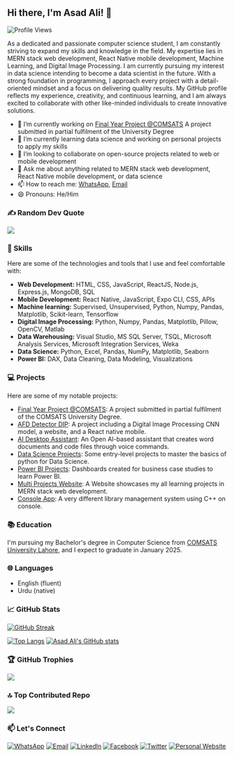 ## Hi there, I'm Asad Ali! 👋

![Profile Views](https://komarev.com/ghpvc/?username=asadali27232&style=flat-square&color=blue)

As a dedicated and passionate computer science student, I am constantly striving to expand my skills and knowledge in the field. My expertise lies in MERN stack web development, React Native mobile development, Machine Learning, and Digital Image Processing. I am currently pursuing my interest in data science intending to become a data scientist in the future. With a strong foundation in programming, I approach every project with a detail-oriented mindset and a focus on delivering quality results. My GitHub profile reflects my experience, creativity, and continuous learning, and I am always excited to collaborate with other like-minded individuals to create innovative solutions.

- 🔭 I’m currently working on [Final Year Project @COMSATS](https://github.com/asadali27232/FYP) A project submitted in partial fulfilment of the University Degree
- 🌱 I’m currently learning data science and working on personal projects to apply my skills
- 👯 I’m looking to collaborate on open-source projects related to web or mobile development
- 💬 Ask me about anything related to MERN stack web development, React Native mobile development, or data science
- 📫 How to reach me: [WhatsApp](https://wa.me/03074315952), [Email](mailto:asadali27232@gmail.com)
- 😄 Pronouns: He/Him

### ✍️ Random Dev Quote
![](https://quotes-github-readme.vercel.app/api?type=horizontal&theme=github_dark)

### 🚀 Skills
  
  Here are some of the technologies and tools that I use and feel comfortable with:
  
- **Web Development:** HTML, CSS, JavaScript, ReactJS, Node.js, Express.js, MongoDB, SQL
- **Mobile Development:** React Native, JavaScript, Expo CLI, CSS, APIs
- **Machine learning:** Supervised, Unsupervised, Python, Numpy, Pandas, Matplotlib, Scikit-learn, Tensorflow
- **Digital Image Processing:** Python, Numpy, Pandas, Matplotlib, Pillow, OpenCV, Matlab
- **Data Warehousing:** Visual Studio, MS SQL Server, TSQL, Microsoft Analysis Services, Microsoft Integration Services, Weka
- **Data Science:** Python, Excel, Pandas, NumPy, Matplotlib, Seaborn
- **Power BI:** DAX, Data Cleaning, Data Modeling, Visualizations

### 💻 Projects

Here are some of my notable projects:

- [Final Year Project @COMSATS](https://github.com/asadali27232/FY): A project submitted in partial fulfilment of the COMSATS University Degree.
- [AFD Detector DIP](https://github.com/asadali27232/AFD-Detector_DIP-Project): A project including a Digital Image Processing CNN model, a website, and a React native mobile.
- [AI Desktop Assistant](https://github.com/asadali27232/AI-Desktop-Assistant): An Open AI-based assistant that creates word documents and code files through voice commands.
- [Data Science Projects](https://github.com/asadali27232/Python-DS-ML-Learning-Codebase): Some entry-level projects to master the basics of python for Data Science.
- [Power BI Projects](https://github.com/asadali27232/PowerBI-CaseStudies-Projects): Dashboards created for business case studies to learn Power BI.
- [Multi Projects Website](https://asadali27232.github.io/Web_Dev_MERN/): A Website showcases my all learning projects in MERN stack web development.
- [Console App](https://github.com/asadali27232/LibrarayMnagagementProject): A very different library management system using C++ on console.

### 📚 Education

I'm pursuing my Bachelor's degree in Computer Science from [COMSATS University Lahore](https://lahore.comsats.edu.pk/default.aspx), and I expect to graduate in January 2025.

### 🌐 Languages

- English (fluent)
- Urdu (native)

### 📈 GitHub Stats

[![GitHub Streak](https://streak-stats.demolab.com?user=asadali27232&theme=github_dark&hide_border=true&border_radius=4&card_width=500)](https://github.com/asadali27232/)

[![Top Langs](https://github-readme-stats.vercel.app/api/top-langs/?username=asadali27232&layout=pie&theme=github_dark&hide_border=true&border_radius=4&langs_count=6&hide=jupyter%20notebook,html)](https://github.com/asadali27232/)
[![Asad Ali's GitHub stats](https://github-readme-stats.vercel.app/api?username=asadali27232&show_icons=true&theme=github_dark&hide_border=true&border_radius=4&rank_icon=percentile)](https://github.com/asadali27232/)

### 🏆 GitHub Trophies
![](https://github-profile-trophy.vercel.app/?username=asadali27232&limit=8&theme=github_dark&no-frame=false&no-bg=false&margin-w=4)

### 🔝 Top Contributed Repo
![](https://github-contributor-stats.vercel.app/api?username=asadali27232&limit=15&theme=github_dark&combine_all_yearly_contributions=true)

### 📫 Let's Connect

[![WhatsApp](https://img.shields.io/badge/WhatsApp-25D366?style=for-the-badge&logo=whatsapp&logoColor=white)](https://wa.me/923074315952)
[![Email](https://img.shields.io/badge/Email-D14836?style=for-the-badge&logo=gmail&logoColor=white)](mailto:asadali27232@gmail.com)
[![LinkedIn](https://img.shields.io/badge/LinkedIn-0077B5?style=for-the-badge&logo=linkedin&logoColor=white)](https://www.linkedin.com/in/asadali27232/)
[![Facebook](https://img.shields.io/badge/Facebook-1877F2?style=for-the-badge&logo=facebook&logoColor=white)](https://www.facebook.com/asadali27232)
[![Twitter](https://img.shields.io/badge/Twitter-1DA1F2?style=for-the-badge&logo=twitter&logoColor=white)](https://twitter.com/asadali27232)
[![Personal Website](https://img.shields.io/badge/Personal%20Website-24292e?style=for-the-badge&logo=react&logoColor=white&color=purplr)](https://asadali27232.github.io/asadali27232)
